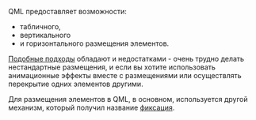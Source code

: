 QML предоставляет возможности:

- табличного,
- вертикального
- и горизонтального размещения элементов.

[Подобные подходы](layout-managers) обладают и недостатками - очень
трудно делать нестандартные размещения, и если вы хотите использовать анимационные
эффекты вместе с размещениями или осуществлять перекрытие одних элементов другими.

Для размещения элементов в QML, в основном, используется другой механизм,
который получил название [фиксация](anchors).
